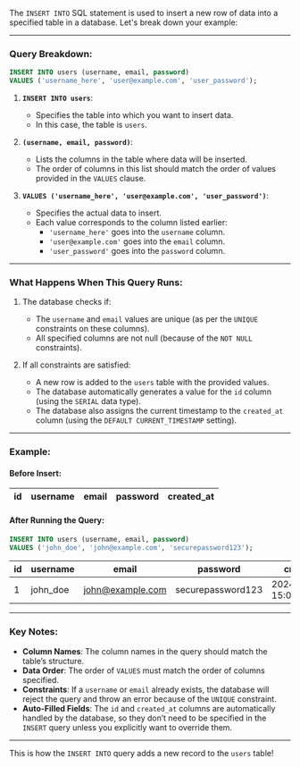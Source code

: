 The `INSERT INTO` SQL statement is used to insert a new row of data into a specified table in a database. Let's break down your example:

---

### Query Breakdown:

```sql
INSERT INTO users (username, email, password)
VALUES ('username_here', 'user@example.com', 'user_password');
```

1. **`INSERT INTO users`**:
   - Specifies the table into which you want to insert data.
   - In this case, the table is `users`.

2. **`(username, email, password)`**:
   - Lists the columns in the table where data will be inserted.
   - The order of columns in this list should match the order of values provided in the `VALUES` clause.

3. **`VALUES ('username_here', 'user@example.com', 'user_password')`**:
   - Specifies the actual data to insert.
   - Each value corresponds to the column listed earlier:
     - `'username_here'` goes into the `username` column.
     - `'user@example.com'` goes into the `email` column.
     - `'user_password'` goes into the `password` column.

---

### What Happens When This Query Runs:
1. The database checks if:
   - The `username` and `email` values are unique (as per the `UNIQUE` constraints on these columns).
   - All specified columns are not null (because of the `NOT NULL` constraints).

2. If all constraints are satisfied:
   - A new row is added to the `users` table with the provided values.
   - The database automatically generates a value for the `id` column (using the `SERIAL` data type).
   - The database also assigns the current timestamp to the `created_at` column (using the `DEFAULT CURRENT_TIMESTAMP` setting).

---

### Example:
#### Before Insert:
| id | username | email              | password | created_at |
|----|----------|--------------------|----------|------------|

#### After Running the Query:
```sql
INSERT INTO users (username, email, password)
VALUES ('john_doe', 'john@example.com', 'securepassword123');
```

| id | username   | email              | password          | created_at                  |
|----|------------|--------------------|-------------------|-----------------------------|
| 1  | john_doe   | john@example.com   | securepassword123 | 2024-11-30 15:00:00+00:00  |

---

### Key Notes:
- **Column Names**: The column names in the query should match the table’s structure.
- **Data Order**: The order of `VALUES` must match the order of columns specified.
- **Constraints**: If a `username` or `email` already exists, the database will reject the query and throw an error because of the `UNIQUE` constraint.
- **Auto-Filled Fields**: The `id` and `created_at` columns are automatically handled by the database, so they don’t need to be specified in the `INSERT` query unless you explicitly want to override them.

---

This is how the `INSERT INTO` query adds a new record to the `users` table!
